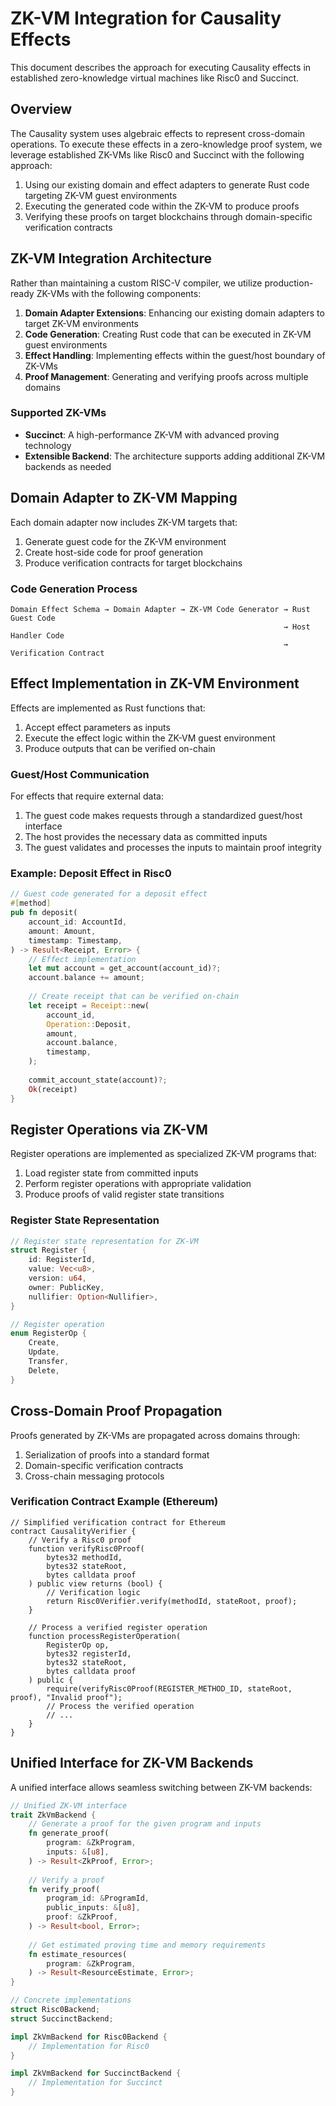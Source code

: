 <!-- Compilation for RISC-V -->
<!-- Original file: docs/src/riscv_compilation.md -->

# ZK-VM Integration for Causality Effects

This document describes the approach for executing Causality effects in established zero-knowledge virtual machines like Risc0 and Succinct.

## Overview

The Causality system uses algebraic effects to represent cross-domain operations. To execute these effects in a zero-knowledge proof system, we leverage established ZK-VMs like Risc0 and Succinct with the following approach:

1. Using our existing domain and effect adapters to generate Rust code targeting ZK-VM guest environments
2. Executing the generated code within the ZK-VM to produce proofs
3. Verifying these proofs on target blockchains through domain-specific verification contracts

## ZK-VM Integration Architecture

Rather than maintaining a custom RISC-V compiler, we utilize production-ready ZK-VMs with the following components:

1. **Domain Adapter Extensions**: Enhancing our existing domain adapters to target ZK-VM environments
2. **Code Generation**: Creating Rust code that can be executed in ZK-VM guest environments
3. **Effect Handling**: Implementing effects within the guest/host boundary of ZK-VMs
4. **Proof Management**: Generating and verifying proofs across multiple domains

### Supported ZK-VMs

- **Succinct**: A high-performance ZK-VM with advanced proving technology
- **Extensible Backend**: The architecture supports adding additional ZK-VM backends as needed

## Domain Adapter to ZK-VM Mapping

Each domain adapter now includes ZK-VM targets that:

1. Generate guest code for the ZK-VM environment
2. Create host-side code for proof generation
3. Produce verification contracts for target blockchains

### Code Generation Process

```
Domain Effect Schema → Domain Adapter → ZK-VM Code Generator → Rust Guest Code
                                                             → Host Handler Code
                                                             → Verification Contract
```

## Effect Implementation in ZK-VM Environment

Effects are implemented as Rust functions that:

1. Accept effect parameters as inputs
2. Execute the effect logic within the ZK-VM guest environment
3. Produce outputs that can be verified on-chain

### Guest/Host Communication

For effects that require external data:

1. The guest code makes requests through a standardized guest/host interface
2. The host provides the necessary data as committed inputs
3. The guest validates and processes the inputs to maintain proof integrity

### Example: Deposit Effect in Risc0

```rust
// Guest code generated for a deposit effect
#[method]
pub fn deposit(
    account_id: AccountId,
    amount: Amount,
    timestamp: Timestamp,
) -> Result<Receipt, Error> {
    // Effect implementation
    let mut account = get_account(account_id)?;
    account.balance += amount;
    
    // Create receipt that can be verified on-chain
    let receipt = Receipt::new(
        account_id,
        Operation::Deposit,
        amount,
        account.balance,
        timestamp,
    );
    
    commit_account_state(account)?;
    Ok(receipt)
}
```

## Register Operations via ZK-VM

Register operations are implemented as specialized ZK-VM programs that:

1. Load register state from committed inputs
2. Perform register operations with appropriate validation
3. Produce proofs of valid register state transitions

### Register State Representation

```rust
// Register state representation for ZK-VM
struct Register {
    id: RegisterId,
    value: Vec<u8>,
    version: u64,
    owner: PublicKey,
    nullifier: Option<Nullifier>,
}

// Register operation
enum RegisterOp {
    Create,
    Update,
    Transfer,
    Delete,
}
```

## Cross-Domain Proof Propagation

Proofs generated by ZK-VMs are propagated across domains through:

1. Serialization of proofs into a standard format
2. Domain-specific verification contracts
3. Cross-chain messaging protocols

### Verification Contract Example (Ethereum)

```solidity
// Simplified verification contract for Ethereum
contract CausalityVerifier {
    // Verify a Risc0 proof
    function verifyRisc0Proof(
        bytes32 methodId,
        bytes32 stateRoot,
        bytes calldata proof
    ) public view returns (bool) {
        // Verification logic
        return Risc0Verifier.verify(methodId, stateRoot, proof);
    }
    
    // Process a verified register operation
    function processRegisterOperation(
        RegisterOp op,
        bytes32 registerId,
        bytes32 stateRoot,
        bytes calldata proof
    ) public {
        require(verifyRisc0Proof(REGISTER_METHOD_ID, stateRoot, proof), "Invalid proof");
        // Process the verified operation
        // ...
    }
}
```

## Unified Interface for ZK-VM Backends

A unified interface allows seamless switching between ZK-VM backends:

```rust
// Unified ZK-VM interface
trait ZkVmBackend {
    // Generate a proof for the given program and inputs
    fn generate_proof(
        program: &ZkProgram,
        inputs: &[u8],
    ) -> Result<ZkProof, Error>;
    
    // Verify a proof
    fn verify_proof(
        program_id: &ProgramId,
        public_inputs: &[u8],
        proof: &ZkProof,
    ) -> Result<bool, Error>;
    
    // Get estimated proving time and memory requirements
    fn estimate_resources(
        program: &ZkProgram,
    ) -> Result<ResourceEstimate, Error>;
}

// Concrete implementations
struct Risc0Backend;
struct SuccinctBackend;

impl ZkVmBackend for Risc0Backend {
    // Implementation for Risc0
}

impl ZkVmBackend for SuccinctBackend {
    // Implementation for Succinct
}
```
